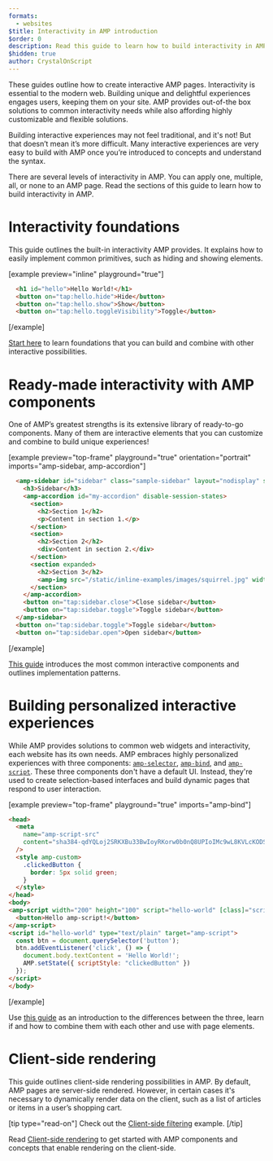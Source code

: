 ```yaml
---
formats:
  - websites
$title: Interactivity in AMP introduction
$order: 0
description: Read this guide to learn how to build interactivity in AMP.
$hidden: true
author: CrystalOnScript
---
```


These guides outline how to create interactive AMP pages. Interactivity is essential to the modern web. Building unique and delightful experiences engages users, keeping them on your site. AMP provides out-of-the box solutions to common interactivity needs while also affording highly customizable and flexible solutions.

Building interactive experiences may not feel traditional, and it's not! But that doesn’t mean it’s more difficult. Many interactive experiences are very easy to build with AMP once you’re introduced to concepts and understand the syntax.

There are several levels of interactivity in AMP. You can apply one, multiple, all, or none to an AMP page. Read the sections of this guide to learn how to build interactivity in AMP.

# Interactivity foundations

This guide outlines the built-in interactivity AMP provides. It explains how to easily implement common primitives, such as hiding and showing elements.

[example preview="inline" playground="true"]
```html
  <h1 id="hello">Hello World!</h1>
  <button on="tap:hello.hide">Hide</button>
  <button on="tap:hello.show">Show</button>
  <button on="tap:hello.toggleVisibility">Toggle</button>
```
[/example]

[Start here](foundations.md) to learn foundations that you can build and combine with other interactive possibilities.

# Ready-made interactivity with AMP components

One of AMP’s greatest strengths is its extensive library of ready-to-go components. Many of them are interactive elements that you can customize and combine to build unique experiences!

[example preview="top-frame" playground="true" orientation="portrait" imports="amp-sidebar, amp-accordion"]
```html
  <amp-sidebar id="sidebar" class="sample-sidebar" layout="nodisplay" side="right">
    <h3>Sidebar</h3>
    <amp-accordion id="my-accordion" disable-session-states>
      <section>
        <h2>Section 1</h2>
        <p>Content in section 1.</p>
      </section>
      <section>
        <h2>Section 2</h2>
        <div>Content in section 2.</div>
      </section>
      <section expanded>
        <h2>Section 3</h2>
        <amp-img src="/static/inline-examples/images/squirrel.jpg" width="320" height="256" alt="Photo of a squirrel"></amp-img>
      </section>
    </amp-accordion>
    <button on="tap:sidebar.close">Close sidebar</button>
    <button on="tap:sidebar.toggle">Toggle sidebar</button>
  </amp-sidebar>
  <button on="tap:sidebar.toggle">Toggle sidebar</button>
  <button on="tap:sidebar.open">Open sidebar</button>
```
[/example]

[This guide](ready_made.md) introduces the most common interactive components and outlines implementation patterns.

# Building personalized interactive experiences

While AMP provides solutions to common web widgets and interactivity, each website has its own needs. AMP embraces highly personalized experiences with three components: [`amp-selector`](../../../components/reference/amp-selector.md), [`amp-bind`](../../../components/reference/amp-bind.md), and [`amp-script`](../../../components/reference/amp-bind.md). These three components don't have a default UI. Instead, they're used to create selection-based interfaces and build dynamic pages that respond to user interaction.

[example preview="top-frame" playground="true" imports="amp-bind"]
```html
<head>
  <meta
    name="amp-script-src"
    content="sha384-qdYQLoj2SRKXBu33BwIoyRKorw0b0nQ8UPIoIMc9wL8KVLcKODSAK52yNGQNS_vN"
  />
  <style amp-custom>
    .clickedButton {
      border: 5px solid green;
    }
  </style>
</head>
<body>
<amp-script width="200" height="100" script="hello-world" [class]="scriptStyle">
  <button>Hello amp-script!</button>
</amp-script>
<script id="hello-world" type="text/plain" target="amp-script">
  const btn = document.querySelector('button');
  btn.addEventListener('click', () => {
    document.body.textContent = 'Hello World!';
    AMP.setState({ scriptStyle: "clickedButton" })
  });
</script>
</body>
```
[/example]

Use [this guide](personalized_experiences.md) as an introduction to the differences between the three, learn if and how to combine them with each other and use with page elements.

# Client-side rendering

This guide outlines client-side rendering possibilities in AMP. By default, AMP pages are server-side rendered. However, in certain cases it's necessary to dynamically render data on the client, such as a list of articles or items in a user’s shopping cart.

[tip type="read-on"]
Check out the [Client-side filtering](../../../examples/documentation/client-side_filtering.html) example.
[/tip]

Read [Client-side rendering](client_rendering.md) to get started with AMP components and concepts that enable rendering on the client-side.
